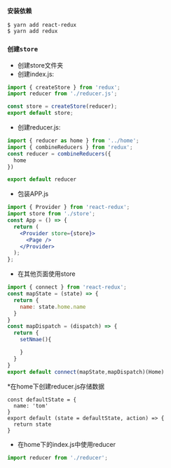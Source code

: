 ### `安装依赖`
```bush
$ yarn add react-redux
$ yarn add redux
```

### `创建store`
* 创建store文件夹
* 创建index.js:
```jsx
import { createStore } from 'redux';
import reducer from './reducer.js';

const store = createStore(reducer);
export default store;
```
* 创建reducer.js:
```jsx
import { reducer as home } from '../home';
import { combineReducers } from 'redux';
const reducer = combineReducers({
  home
})

export default reducer
```
* 包装APP.js
```jsx
import { Provider } from 'react-redux';
import store from './store';
const App = () => {
  return (
    <Provider store={store}>
      <Page />
    </Provider>
  );
};
```
* 在其他页面使用store
```jsx
import { connect } from 'react-redux';
const mapState = (state) => {
  return {
    name: state.home.name
  }
}
const mapDispatch = (dispatch) => {
  return {
    setNmae(){

    }
  }
}
export default connect(mapState,mapDispatch)(Home)
```
*在home下创建reducer.js存储数据
```jss
const defaultState = {
  name: 'tom'
}
export default (state = defaultState, action) => {
  return state
}
```
* 在home下的index.js中使用reducer
```jsx
import reducer from './reducer';


```